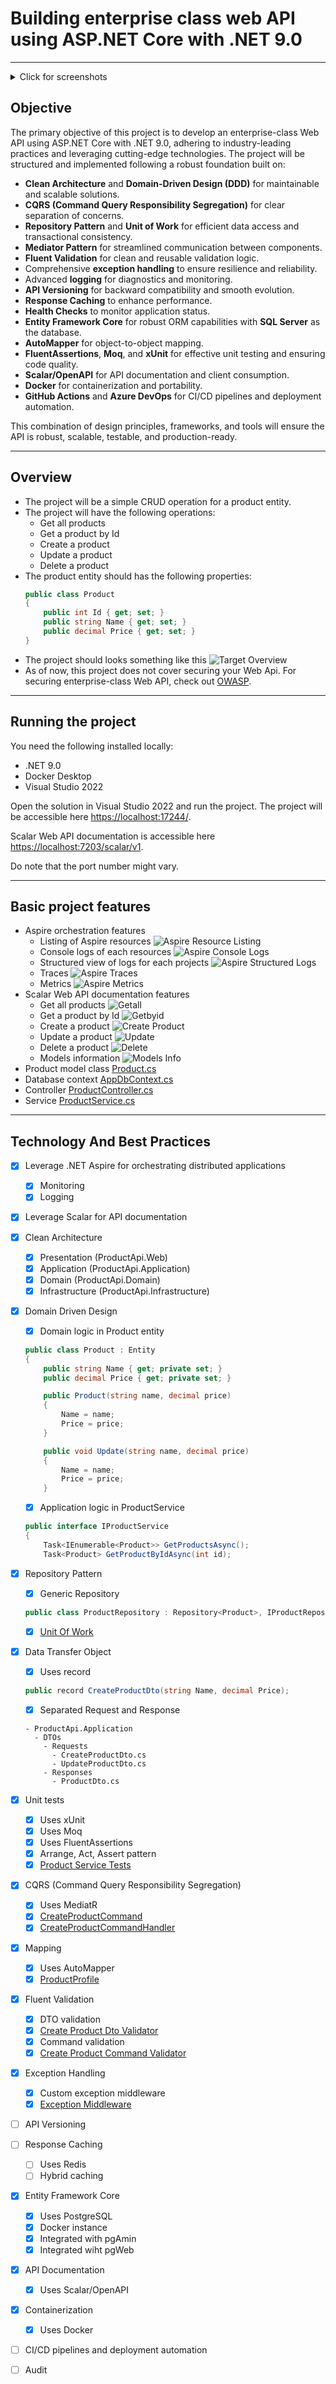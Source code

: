 # Building enterprise class web API using ASP.NET Core with .NET 9.0
---

 <details>

 <summary>Click for screenshots</summary>

<!--## Screenshots-->
[Aspire](https://learn.microsoft.com/en-us/dotnet/aspire/get-started/aspire-overview) main orchestration page
![Aspire1](images/Aspire1.png)
[Scalar](https://scalar.com/) Web Api Documentation page
![Web Api1](images/WebApi1.png)
Docker Desktop 
![Docker1](images/Docker1.png)
Get all products
![Getall](images/getall.png)
Get a product by Id
![Getbyid](images/Getbyid.png)
Create a product
![Create Product](images/CreateProduct.png)
Update a product
![Update](images/Update.png)
Delete a product
![Delete](images/Delete.png)
Console logs
![Console Logs](images/consoleLogs.png)
Structure logs
![Structure Logs](images/structureLogs.png)
Traces
![Traces1](images/Traces1.png)
![Traces2](images/Traces2.png)
Metrics
![Metrics](images/Metrics.png)
pgAdmin
![Pg Admin](images/pgAdmin.png)
pgWeb
![Pg Web](images/pgWeb.png)
 --- 

</details>

## Objective 

The primary objective of this project is to develop an enterprise-class Web API using ASP.NET Core with .NET 9.0, adhering to industry-leading practices and leveraging cutting-edge technologies. The project will be structured and implemented following a robust foundation built on:  

- **Clean Architecture** and **Domain-Driven Design (DDD)** for maintainable and scalable solutions.  
- **CQRS (Command Query Responsibility Segregation)** for clear separation of concerns.  
- **Repository Pattern** and **Unit of Work** for efficient data access and transactional consistency.  
- **Mediator Pattern** for streamlined communication between components.  
- **Fluent Validation** for clean and reusable validation logic.  
- Comprehensive **exception handling** to ensure resilience and reliability.  
- Advanced **logging** for diagnostics and monitoring.  
- **API Versioning** for backward compatibility and smooth evolution.  
- **Response Caching** to enhance performance.  
- **Health Checks** to monitor application status.  
- **Entity Framework Core** for robust ORM capabilities with **SQL Server** as the database.  
- **AutoMapper** for object-to-object mapping.  
- **FluentAssertions**, **Moq**, and **xUnit** for effective unit testing and ensuring code quality.  
- **Scalar/OpenAPI** for API documentation and client consumption.  
- **Docker** for containerization and portability.  
- **GitHub Actions** and **Azure DevOps** for CI/CD pipelines and deployment automation.  

This combination of design principles, frameworks, and tools will ensure the API is robust, scalable, testable, and production-ready.  

--- 

## Overview
 - The project will be a simple CRUD operation for a product entity.
 - The project will have the following operations:
   - Get all products
   - Get a product by Id
   - Create a product
   - Update a product
   - Delete a product
 - The product entity should has the following properties:
   ```csharp
   public class Product
   {
	   public int Id { get; set; }
	   public string Name { get; set; }
	   public decimal Price { get; set; }
   }
   ```
 - The project should looks something like this
![Target Overview](images/TargetOverview.png)
 - As of now, this project does not cover securing your Web Api. For securing enterprise-class Web API, check out [OWASP](https://cheatsheetseries.owasp.org/cheatsheets/DotNet_Security_Cheat_Sheet.html).

 --- 

 ## Running the project

You need the following installed locally:
- .NET 9.0
- Docker Desktop 
- Visual Studio 2022

Open the solution in Visual Studio 2022 and run the project. The project will be accessible here [https://localhost:17244/](https://localhost:17244/).

Scalar Web API documentation is accessible here [https://localhost:7203/scalar/v1](https://localhost:7203/scalar/v1).

Do note that the port number might vary.

 --- 

## Basic project features
- Aspire orchestration features
	- Listing of Aspire resources
![Aspire Resource Listing](images/AspireResourceListing.png)
	- Console logs of each resources
![Aspire Console Logs](images/AspireConsoleLogs.png)
	- Structured view of logs for each projects
![Aspire Structured Logs](images/AspireStructuredLogs.png)
	- Traces
![Aspire Traces](images/AspireTraces.png)
	- Metrics
![Aspire Metrics](images/AspireMetrics.png)
- Scalar Web API documentation features
	- Get all products
![Getall](images/getall.png)
	- Get a product by Id
![Getbyid](images/Getbyid.png)
	- Create a product
![Create Product](images/CreateProduct.png)
	- Update a product
![Update](images/Update.png)
	- Delete a product
![Delete](images/Delete.png)
	- Models information
![Models Info](images/ModelsInfo.png)
- Product model class
[Product.cs](src/ProductApi.Domain/Entities/Product.cs)
- Database context
[AppDbContext.cs](src/ProductApi.Infrastructure/Data/AppDbContext.cs)
- Controller
[ProductController.cs](src/ProductApi.Api/Controllers/ProductController.cs)
- Service
[ProductService.cs](src/ProductApi.Application/Services/ProductService.cs)

 --- 

## Technology And Best Practices
- [X] Leverage .NET Aspire for orchestrating distributed applications
	- [X] Monitoring
	- [X] Logging

- [X] Leverage Scalar for API documentation

- [X] Clean Architecture
	- [X] Presentation (ProductApi.Web)
	- [X] Application (ProductApi.Application)
	- [X] Domain (ProductApi.Domain)
	- [X] Infrastructure (ProductApi.Infrastructure)

- [X] Domain Driven Design
	- [X] Domain logic in Product entity

	```csharp
	public class Product : Entity
	{
		public string Name { get; private set; }
		public decimal Price { get; private set; }

		public Product(string name, decimal price)
		{
			Name = name;
			Price = price;
		}

		public void Update(string name, decimal price)
		{
			Name = name;
			Price = price;
		}
	```

	- [X] Application logic in ProductService

	```csharp
	public interface IProductService
	{
		Task<IEnumerable<Product>> GetProductsAsync();
		Task<Product> GetProductByIdAsync(int id);
	```

- [X] Repository Pattern
	- [X] Generic Repository
	```csharp
	public class ProductRepository : Repository<Product>, IProductRepository
	```
	- [X] [Unit Of Work](src/ProductApi.Infrastructure/UnitOfWork/UnitOfWork.cs)

- [X] Data Transfer Object
	- [X] Uses record
	```csharp
	public record CreateProductDto(string Name, decimal Price);
	```
	- [X] Separated Request and Response
	```
	- ProductApi.Application
	  - DTOs
		- Requests
		  - CreateProductDto.cs
		  - UpdateProductDto.cs
		- Responses
		  - ProductDto.cs
	```

- [X] Unit tests
	- [X] Uses xUnit 
	- [X] Uses Moq
	- [X] Uses FluentAssertions
	- [X] Arrange, Act, Assert pattern
	- [X] [Product Service Tests](test/Services/ProductServiceTests/ProductServiceTests.cs)

- [X] CQRS (Command Query Responsibility Segregation)
	- [X] Uses MediatR 
	- [X] [CreateProductCommand](src/ProductApi.Application/Features/Products/Commands/CreateProduct/CreateProductCommand.cs)
	- [X] [CreateProductCommandHandler](src/ProductApi.Application/Features/Products/Commands/CreateProduct/CreateProductCommandHandler.cs)

- [X] Mapping
	- [X] Uses AutoMapper
	- [X] [ProductProfile](src/ProductApi.Application/Mapping/ProductProfile.cs)

- [X] Fluent Validation
	- [X] DTO validation
	- [X] [Create Product Dto Validator](src/ProductApi.Application/Validators/CreateProductDtoValidator.cs)
	- [X] Command validation
	- [X] [Create Product Command Validator](src/ProductApi.Application/Features/Products/Commands/CreateProduct/CreateProductCommandValidator.cs)

- [X] Exception Handling
	- [X] Custom exception middleware
	- [X] [Exception Middleware](src/ProductApi.Api/Middlewares/ExceptionMiddleware.cs)

- [ ] API Versioning

- [ ] Response Caching  
	- [ ] Uses Redis
	- [ ] Hybrid caching

- [X] Entity Framework Core  
	- [X] Uses PostgreSQL
	- [X] Docker instance
	- [X] Integrated with pgAmin
	- [X] Integrated wiht pgWeb

- [X] API Documentation
	- [X] Uses Scalar/OpenAPI  

- [X] Containerization 
	- [X] Uses Docker  

- [ ] CI/CD pipelines and deployment automation

- [ ] Audit  